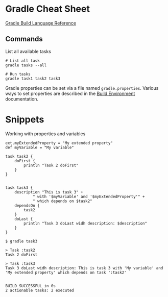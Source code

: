 Gradle Cheat Sheet
==================

[Gradle Build Language Reference](https://docs.gradle.org/current/dsl/)

Commands
--------
List all available tasks
```
# List all task
gradle tasks --all

# Run tasks
gradle task1 task2 task3
```

Gradle properties can be set via a file named `gradle.properties`. Various ways to set properties are described in the [Build Environment](https://docs.gradle.org/current/userguide/build_environment.html) documentation.


Snippets
========
Working with properties and variables
```
ext.myExtendedProperty = "My extended property"
def myVariable = "My variable"

task task2 {
    doFirst {
        println "Task 2 doFirst"
    }
}


task task3 {
    description "This is task 3" +
            " with '$myVariable' and '$myExtendedProperty'" +
            " which depends on $task2"
    dependsOn {
        task2
    }
    doLast {
        println "Task 3 doLast widh description: $description"
    }
}
```
```
$ gradle task3

> Task :task2 
Task 2 doFirst

> Task :task3 
Task 3 doLast widh description: This is task 3 with 'My variable' and 'My extended property' which depends on task ':task2'


BUILD SUCCESSFUL in 0s
2 actionable tasks: 2 executed
```
